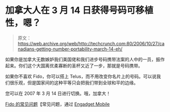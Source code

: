 # 加拿大人在 3 月 14 日获得号码可移植性，嗯？

> 原文：<https://web.archive.org/web/http://techcrunch.com:80/2006/10/27/canadians-getting-number-portability-march-14-eh/>

如果你是加拿大无数嫉妒我们美国佬和我们进步号码携带法案的人中的一员，振作起来。你们这个大国离优柔寡断的圣杯又近了一步，那就是号码携带。

如果你不喜欢 Fido，你可以搭上 Telus，而不用改变你名片上的号码。可以说我们很乐观，但是国家间的这种平等只会把我们带到全球和平的边缘。

您可以在 2007 年 3 月 14 日进行切换。哦，加拿大！

[Fido 的常见问题](https://web.archive.org/web/20150919174348/http://www.fido.ca/portal/en/lnp/faq.shtml#4)【常见问题，通过 [Engadget Mobile](https://web.archive.org/web/20150919174348/http://www.engadgetmobile.com/2006/10/27/canada-on-verge-of-number-portability/)